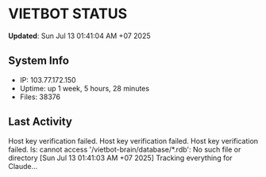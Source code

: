 # VIETBOT STATUS
**Updated**: Sun Jul 13 01:41:04 AM +07 2025

## System Info
- IP: 103.77.172.150
- Uptime: up 1 week, 5 hours, 28 minutes
- Files: 38376

## Last Activity
Host key verification failed.
Host key verification failed.
Host key verification failed.
ls: cannot access '/vietbot-brain/database/*.rdb': No such file or directory
[Sun Jul 13 01:41:03 AM +07 2025] Tracking everything for Claude...
